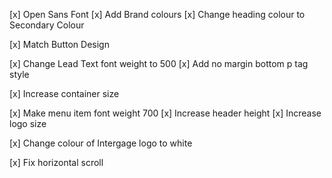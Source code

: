 [x] Open Sans Font
[x] Add Brand colours
[x] Change heading colour to Secondary Colour

[x] Match Button Design

[x] Change Lead Text font weight to 500
[x] Add no margin bottom p tag style

[x] Increase container size

[x] Make menu item font weight 700
[x] Increase header height 
[x] Increase logo size

[x] Change colour of Intergage logo to white

[x] Fix horizontal scroll
